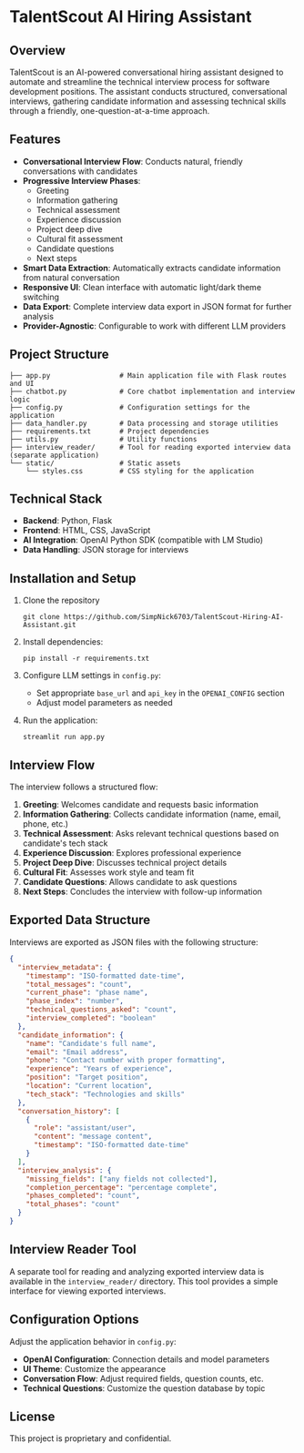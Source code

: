 # TalentScout AI Hiring Assistant

## Overview

TalentScout is an AI-powered conversational hiring assistant designed to automate and streamline the technical interview process for software development positions. The assistant conducts structured, conversational interviews, gathering candidate information and assessing technical skills through a friendly, one-question-at-a-time approach.

## Features

- **Conversational Interview Flow**: Conducts natural, friendly conversations with candidates
- **Progressive Interview Phases**: 
  - Greeting
  - Information gathering
  - Technical assessment
  - Experience discussion
  - Project deep dive
  - Cultural fit assessment
  - Candidate questions
  - Next steps
- **Smart Data Extraction**: Automatically extracts candidate information from natural conversation
- **Responsive UI**: Clean interface with automatic light/dark theme switching
- **Data Export**: Complete interview data export in JSON format for further analysis
- **Provider-Agnostic**: Configurable to work with different LLM providers

## Project Structure

```
├── app.py                 # Main application file with Flask routes and UI
├── chatbot.py             # Core chatbot implementation and interview logic
├── config.py              # Configuration settings for the application
├── data_handler.py        # Data processing and storage utilities
├── requirements.txt       # Project dependencies
├── utils.py               # Utility functions
├── interview_reader/      # Tool for reading exported interview data (separate application)
└── static/                # Static assets
    └── styles.css         # CSS styling for the application
```

## Technical Stack

- **Backend**: Python, Flask
- **Frontend**: HTML, CSS, JavaScript
- **AI Integration**: OpenAI Python SDK (compatible with LM Studio)
- **Data Handling**: JSON storage for interviews

## Installation and Setup

1. Clone the repository
   ```
   git clone https://github.com/SimpNick6703/TalentScout-Hiring-AI-Assistant.git
   ```
2. Install dependencies:
   ```
   pip install -r requirements.txt
   ```
3. Configure LLM settings in `config.py`:
   - Set appropriate `base_url` and `api_key` in the `OPENAI_CONFIG` section
   - Adjust model parameters as needed

4. Run the application:
   ```
   streamlit run app.py
   ```

## Interview Flow

The interview follows a structured flow:

1. **Greeting**: Welcomes candidate and requests basic information
2. **Information Gathering**: Collects candidate information (name, email, phone, etc.)
3. **Technical Assessment**: Asks relevant technical questions based on candidate's tech stack
4. **Experience Discussion**: Explores professional experience
5. **Project Deep Dive**: Discusses technical project details
6. **Cultural Fit**: Assesses work style and team fit
7. **Candidate Questions**: Allows candidate to ask questions
8. **Next Steps**: Concludes the interview with follow-up information

## Exported Data Structure

Interviews are exported as JSON files with the following structure:

```json
{
  "interview_metadata": {
    "timestamp": "ISO-formatted date-time",
    "total_messages": "count",
    "current_phase": "phase name",
    "phase_index": "number",
    "technical_questions_asked": "count",
    "interview_completed": "boolean"
  },
  "candidate_information": {
    "name": "Candidate's full name",
    "email": "Email address",
    "phone": "Contact number with proper formatting",
    "experience": "Years of experience",
    "position": "Target position",
    "location": "Current location",
    "tech_stack": "Technologies and skills"
  },
  "conversation_history": [
    {
      "role": "assistant/user",
      "content": "message content",
      "timestamp": "ISO-formatted date-time"
    }
  ],
  "interview_analysis": {
    "missing_fields": ["any fields not collected"],
    "completion_percentage": "percentage complete",
    "phases_completed": "count",
    "total_phases": "count"
  }
}
```

## Interview Reader Tool

A separate tool for reading and analyzing exported interview data is available in the `interview_reader/` directory. This tool provides a simple interface for viewing exported interviews.

## Configuration Options

Adjust the application behavior in `config.py`:

- **OpenAI Configuration**: Connection details and model parameters
- **UI Theme**: Customize the appearance
- **Conversation Flow**: Adjust required fields, question counts, etc.
- **Technical Questions**: Customize the question database by topic

## License

This project is proprietary and confidential.
